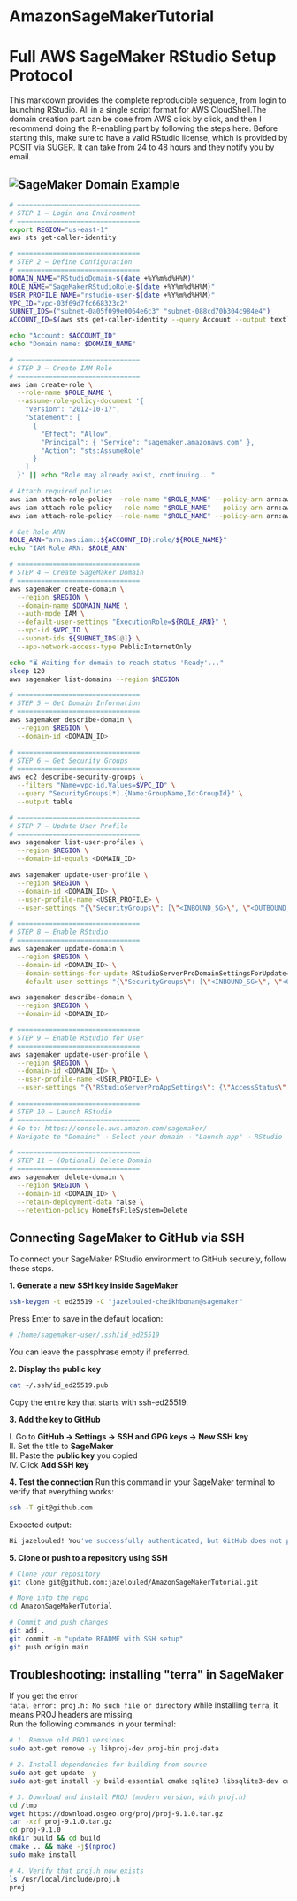 # AmazonSageMakerTutorial

# Full AWS SageMaker RStudio Setup Protocol

This markdown provides the complete reproducible sequence, from login to launching RStudio. All in a single script format for AWS CloudShell.The domain creation part can be done from AWS click by click, and then I recommend doing the R-enabling part by following the steps here. Before starting this, make sure to have a valid RStudio license, which is provided by POSIT via SUGER. It can take from 24 to 48 hours and they notify you by email. 

![SageMaker Domain Example](images/workflow.png)
---

```bash
# ===============================
# STEP 1 — Login and Environment
# ===============================
export REGION="us-east-1"
aws sts get-caller-identity

# ===============================
# STEP 2 — Define Configuration
# ===============================
DOMAIN_NAME="RStudioDomain-$(date +%Y%m%d%H%M)"
ROLE_NAME="SageMakerRStudioRole-$(date +%Y%m%d%H%M)"
USER_PROFILE_NAME="rstudio-user-$(date +%Y%m%d%H%M)"
VPC_ID="vpc-03f69d7fc668323c2"
SUBNET_IDS=("subnet-0a05f099e0064e6c3" "subnet-088cd70b304c984e4")
ACCOUNT_ID=$(aws sts get-caller-identity --query Account --output text)

echo "Account: $ACCOUNT_ID"
echo "Domain name: $DOMAIN_NAME"

# ===============================
# STEP 3 — Create IAM Role
# ===============================
aws iam create-role \
  --role-name $ROLE_NAME \
  --assume-role-policy-document '{
    "Version": "2012-10-17",
    "Statement": [
      {
        "Effect": "Allow",
        "Principal": { "Service": "sagemaker.amazonaws.com" },
        "Action": "sts:AssumeRole"
      }
    ]
  }' || echo "Role may already exist, continuing..."

# Attach required policies
aws iam attach-role-policy --role-name "$ROLE_NAME" --policy-arn arn:aws:iam::aws:policy/AmazonSageMakerFullAccess
aws iam attach-role-policy --role-name "$ROLE_NAME" --policy-arn arn:aws:iam::aws:policy/AmazonS3FullAccess
aws iam attach-role-policy --role-name "$ROLE_NAME" --policy-arn arn:aws:iam::aws:policy/AWSLicenseManagerUserAccess

# Get Role ARN
ROLE_ARN="arn:aws:iam::${ACCOUNT_ID}:role/${ROLE_NAME}"
echo "IAM Role ARN: $ROLE_ARN"

# ===============================
# STEP 4 — Create SageMaker Domain
# ===============================
aws sagemaker create-domain \
  --region $REGION \
  --domain-name $DOMAIN_NAME \
  --auth-mode IAM \
  --default-user-settings "ExecutionRole=${ROLE_ARN}" \
  --vpc-id $VPC_ID \
  --subnet-ids ${SUBNET_IDS[@]} \
  --app-network-access-type PublicInternetOnly

echo "⏳ Waiting for domain to reach status 'Ready'..."
sleep 120
aws sagemaker list-domains --region $REGION

# ===============================
# STEP 5 — Get Domain Information
# ===============================
aws sagemaker describe-domain \
  --region $REGION \
  --domain-id <DOMAIN_ID>

# ===============================
# STEP 6 — Get Security Groups
# ===============================
aws ec2 describe-security-groups \
  --filters "Name=vpc-id,Values=$VPC_ID" \
  --query "SecurityGroups[*].{Name:GroupName,Id:GroupId}" \
  --output table

# ===============================
# STEP 7 — Update User Profile
# ===============================
aws sagemaker list-user-profiles \
  --region $REGION \
  --domain-id-equals <DOMAIN_ID>

aws sagemaker update-user-profile \
  --region $REGION \
  --domain-id <DOMAIN_ID> \
  --user-profile-name <USER_PROFILE> \
  --user-settings "{\"SecurityGroups\": [\"<INBOUND_SG>\", \"<OUTBOUND_SG>\"]}"

# ===============================
# STEP 8 — Enable RStudio
# ===============================
aws sagemaker update-domain \
  --region $REGION \
  --domain-id <DOMAIN_ID> \
  --domain-settings-for-update RStudioServerProDomainSettingsForUpdate={DomainExecutionRoleArn=$ROLE_ARN} \
  --default-user-settings "{\"SecurityGroups\": [\"<INBOUND_SG>\", \"<OUTBOUND_SG>\"]}"

aws sagemaker describe-domain \
  --region $REGION \
  --domain-id <DOMAIN_ID>

# ===============================
# STEP 9 — Enable RStudio for User
# ===============================
aws sagemaker update-user-profile \
  --region $REGION \
  --domain-id <DOMAIN_ID> \
  --user-profile-name <USER_PROFILE> \
  --user-settings "{\"RStudioServerProAppSettings\": {\"AccessStatus\": \"ENABLED\"}}"

# ===============================
# STEP 10 — Launch RStudio
# ===============================
# Go to: https://console.aws.amazon.com/sagemaker/
# Navigate to "Domains" → Select your domain → "Launch app" → RStudio

# ===============================
# STEP 11 — (Optional) Delete Domain
# ===============================
aws sagemaker delete-domain \
  --region $REGION \
  --domain-id <DOMAIN_ID> \
  --retain-deployment-data false \
  --retention-policy HomeEfsFileSystem=Delete
```

## Connecting SageMaker to GitHub via SSH
To connect your SageMaker RStudio environment to GitHub securely, follow these steps.

**1. Generate a new SSH key inside SageMaker**
```bash
ssh-keygen -t ed25519 -C "jazelouled-cheikhbonan@sagemaker"
```

Press Enter to save in the default location:
```bash
# /home/sagemaker-user/.ssh/id_ed25519
```
You can leave the passphrase empty if preferred.

**2. Display the public key**
```bash
cat ~/.ssh/id_ed25519.pub
```


Copy the entire key that starts with ssh-ed25519.

**3. Add the key to GitHub**

I. Go to **GitHub → Settings → SSH and GPG keys → New SSH key**  
II. Set the title to **SageMaker**  
III. Paste the **public key** you copied  
IV. Click **Add SSH key**
	
**4. Test the connection**
Run this command in your SageMaker terminal to verify that everything works:

```bash
ssh -T git@github.com
```

Expected output:

```bash
Hi jazelouled! You've successfully authenticated, but GitHub does not provide shell access.
```
**5. Clone or push to a repository using SSH**
```bash
# Clone your repository
git clone git@github.com:jazelouled/AmazonSageMakerTutorial.git

# Move into the repo
cd AmazonSageMakerTutorial

# Commit and push changes
git add .
git commit -m "update README with SSH setup"
git push origin main
```



## Troubleshooting: installing "terra" in SageMaker

If you get the error  
`fatal error: proj.h: No such file or directory` while installing `terra`, it means PROJ headers are missing.  
Run the following commands in your terminal:

```bash
# 1. Remove old PROJ versions
sudo apt-get remove -y libproj-dev proj-bin proj-data

# 2. Install dependencies for building from source
sudo apt-get update -y
sudo apt-get install -y build-essential cmake sqlite3 libsqlite3-dev curl

# 3. Download and install PROJ (modern version, with proj.h)
cd /tmp
wget https://download.osgeo.org/proj/proj-9.1.0.tar.gz
tar -xzf proj-9.1.0.tar.gz
cd proj-9.1.0
mkdir build && cd build
cmake .. && make -j$(nproc)
sudo make install

# 4. Verify that proj.h now exists
ls /usr/local/include/proj.h
proj

